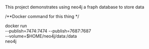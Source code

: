 This project demonstrates using neo4j a fraph database to store data 


  /**Docker command for this thing */

docker run \
--publish=7474:7474 --publish=7687:7687 \
--volume=$HOME/neo4j/data:/data \
neo4j

